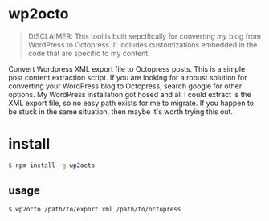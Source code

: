 # wp2octo

> DISCLAIMER: This tool is built sepcifically for converting _my_ blog from WordPress to Octopress. It includes customizations embedded in the code that are specific to my content.

Convert Wordpress XML export file to Octopress posts. This is a simple post content extraction script. If you are looking for a robust solution for converting your WordPress blog to Octopress, search google for other options. My WordPress installation got hosed and all I could extract is the XML export file, so no easy path exists for me to migrate. If you happen to be stuck in the same situation, then maybe it's worth trying this out.

# install

```bash
$ npm install -g wp2octo
```

## usage

```bash
$ wp2octo /path/to/export.xml /path/to/octopress
```
